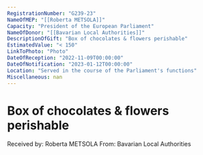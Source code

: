```yaml
---
RegistrationNumber: "G239-23"
NameOfMEP: "[[Roberta METSOLA]]"
Capacity: "President of the European Parliament"
NameOfDonor: "[[Bavarian Local Authorities]]"
DescriptionOfGift: "Box of chocolates & flowers perishable"
EstimatedValue: "< 150"
LinkToPhoto: "Photo"
DateOfReception: "2022-11-09T00:00:00"
DateOfNotification: "2023-01-12T00:00:00"
Location: "Served in the course of the Parliament's functions"
Miscellaneous: nan
---
```


# Box of chocolates & flowers perishable

Received by: Roberta METSOLA
From: Bavarian Local Authorities
